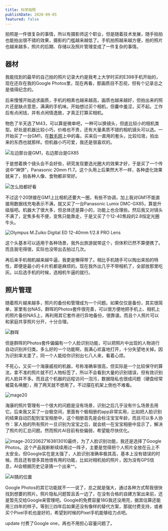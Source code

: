 ```yaml
---
title: 科学拍照
publishDate: 2020-09-05
featured: false
---
```


拍照是一件很复杂的事情，所以有摄影师这个职业，但是随着技术发展，随手拍拍也能拍出很不错的效果，摄影的门槛越来越低了。手机拍照越来越方便，拍的照片也越来越多，照片的后期、存储以及照片管理变成了一件复杂的事情。

## 器材

我能找到的最早的自己拍的照片记录大约是我考上大学时买的E398手机开始的，现在还存在我的Google Photos里，现在再看，那画质目不忍视，但有个记录总之是值得纪念的。

后来慢慢开始追求画质，手机的相素也越来越高，画质也越来越好，但拍出来的照片还是缺点意思，满满的手机味。开始想过买个相机，但囊中羞涩，买不起。工作后有点闲钱，并有点闲情逸致，才真正打算买相机。

物色了半天选了M43，可以算是微单吧，一种可以换镜头，但底比较小的相机类型。好处是机器比较小巧，价格也不贵，还有大量素质不错的相机镜头可以选。一开始买了一台GM1，在[数毛网](http://www.soomal.com/doc/10100004619.htm)上中的毒。买来后一直用的套头，比较垃圾，拍出来的东西也就那样。但机器小巧可爱，我还是很喜欢的。

![左边那台是GM1，右边那台是GX85](https://pub-d5bcaa1465694f2b84727665eeded50e.r2.dev/network-asset-749d8d27e34ac6fed80856d6b7fb0410-20230912223500-s9ymvcu-20250104231423-15omcad.jpg)

于是想着换个镜头会不会好些，研究发现要选光圈大的效果才好，于是买了一个传说中“神饼”，Panasonic 20mm f1.7。这个头用上后果然大不一样，各种虚化效果就来了，拍各种人像、食物都非常好。

![怎么拍都好看](https://pub-d5bcaa1465694f2b84727665eeded50e.r2.dev/network-asset-IMG_1070-20230912223459-9ulu54b-20250104231423-fiyi5uq.JPG)

不过这个20饼接在GM1上比相机还要大一圈，有些不协调，加上我对GM1不能直接用数据线充电表示不满，就又买了一台Panasonic Lumix DMC-GX85，算是升级版吧。机器大了很大多，但总体还是算小的，功能上也合理些。然后我又对镜头不满了，定焦多有不便，变焦只能靠走，于是又买了个12-40焦段的2.8恒定光圈牛头。

![Olympus M.Zuiko Digital ED 12-40mm f/2.8 PRO Lens](https://pub-d5bcaa1465694f2b84727665eeded50e.r2.dev/network-asset-6028870fb09825acd18801675d28526f-20230912223459-2h12yx4-20250104231423-yw7feme.jpg)

这个头基本可以适用于各种场景，我外出旅游就带这个，但体积已然不算便携了。而且我宅得很，实际也没带出去拍过几次。

再后来手机相机越来越牛逼，我更是懒得带了。相比手机随手可以掏出来拍的特性，即便是最小的卡片机都是麻烦的。现在我外出几乎不带相机了，全部放那里吃灰。以后选手机的时候，选相机牛逼的就行。

## 照片管理

随着照片越来越多，照片的备份和管理成为一个问题。如果仅仅是备份，其实很简单，家里有台NAS，群晖的Photos套件很完善，可以很方便地把手机上、相机上的照片备份NAS上，再利用其它套件进行异地备份，很靠谱。而且个人照片可以和家庭共享照片分开，十分合理。

![群晖](https://pub-d5bcaa1465694f2b84727665eeded50e.r2.dev/network-asset-image-20220310155856277-20230912223459-p6fq2qc-20250104231423-inrc1gu.png)

但是群晖的Photos套件偏偏有一个人脸识别功能，可以把照片中出现的人物进行自动识别并归类。多么好的一个功能啊，我满心欢喜地打开，十分失望地关掉。因为识别率太差了，同一个人能给你识别出七八人来，看着心烦。

不死心，又买一个海康威视的机器，号称准确率很高，但实际是一个比较保守的算法，拿不准的照片就不打人物标签了，所以不会看到大量的识别错误，但有效识别的人脸并不多。而且这个机器的远程访问一泡污，数据隐私也很成问题（硬盘经常被莫名唤醒），用了两天就不想用了。不过摆在机架上倒也不难看。

![mage20](https://pub-d5bcaa1465694f2b84727665eeded50e.r2.dev/network-asset-mage20-20230912223459-3h1lzzm-20250104231423-3o8s8y4.jpg)

海康的照片管理有一个很大的问题是没有场景，识别之后几乎没有什么场景去用它。后来我又买了一台极空间，里面有个极相册的app非常实用，比如把人脸识别的结果自动匹配到宝宝相册中，这个相册首先是会标注宝宝年龄，而且可以多人协作：家人拍的所有照片一旦识别为宝宝之后，就会统一在宝宝相册中显示了，解决了照片的汇总问题。然而照片AI目前有些偏弱，希望能尽快优化。

![image-20220627163813010](https://pub-d5bcaa1465694f2b84727665eeded50e.r2.dev/network-asset-image-20220627163813010-20230912223500-e7zhowi-20250104231424-nzfoq6s.png)最终，为了人脸识别功能，我还是选择了Google Photos。这个产品我断断续续用过一阵子，主要是觉得把个人照片全放在云上不太安全。但Google实在是太强了，人脸识别准确率极其高，基本上没有错误的时候。而且还有很多其他很有用的功能，比如对相机拍的照片，因为没有GPS信息，AI会根据历史记录猜一个出来^^。

![AI猜的位置](https://pub-d5bcaa1465694f2b84727665eeded50e.r2.dev/network-asset-image-20220310152929642-20230912223500-888pmak-20250104231424-rljg1hd.png)

Google Photos的其它功能就不一一说了，总之就是强大，通过各种方式帮我很快找到想要的照片。照片隐私问题暂且丢一边了，在没有合格的自建方案出来前，还是暂先交给Google来管理吧。Google的免费容量18G我还没用完，据其估算还能用三四年的样子。等到三四年后如果还没有像样的替代方案，那就付费支持，或者买个Pixel手机也是好的，希望到时候的Pixel手机能够给力点吧。

update 付费了Google one，再也不用担心容量问题了。
